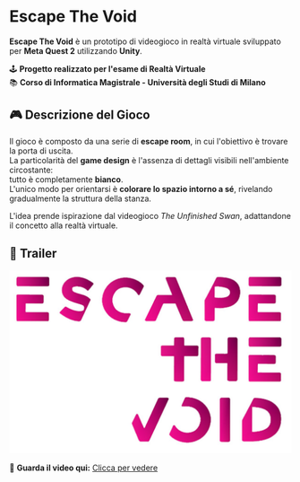 # Escape The Void

**Escape The Void** è un prototipo di videogioco in realtà virtuale sviluppato per **Meta Quest 2** utilizzando **Unity**.  

🕹️ **Progetto realizzato per l'esame di Realtà Virtuale**  
📚 **Corso di Informatica Magistrale - Università degli Studi di Milano**  

## 🎮 Descrizione del Gioco  
Il gioco è composto da una serie di **escape room**, in cui l'obiettivo è trovare la porta di uscita.  
La particolarità del **game design** è l'assenza di dettagli visibili nell'ambiente circostante:  
tutto è completamente **bianco**.  
L'unico modo per orientarsi è **colorare lo spazio intorno a sé**, rivelando gradualmente la struttura della stanza.  

L'idea prende ispirazione dal videogioco *The Unfinished Swan*, adattandone il concetto alla realtà virtuale.  

## 🎥 Trailer  
[![Guarda il video](assets/ETV.jpg)](https://drive.google.com/file/d/1Lx8VEMUNR3AfcD5ZCAwgweieyD4lokyb/view?usp=drive_link)  

🔗 **Guarda il video qui:** [Clicca per vedere](https://drive.google.com/file/d/1Lx8VEMUNR3AfcD5ZCAwgweieyD4lokyb/view?usp=drive_link)  

